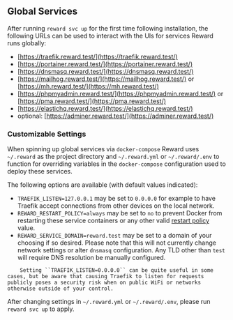 ## Global Services

After running `reward svc up` for the first time following installation, the following URLs can be used to interact with
the UIs for services Reward runs globally:

* [https://traefik.reward.test/](https://traefik.reward.test/)
* [https://portainer.reward.test/](https://portainer.reward.test/)
* [https://dnsmasq.reward.test/](https://dnsmasq.reward.test/)
* [https://mailhog.reward.test/](https://mailhog.reward.test/) or [https://mh.reward.test/](https://mh.reward.test/)
* [https://phpmyadmin.reward.test/](https://phpmyadmin.reward.test/)
  or [https://pma.reward.test/](https://pma.reward.test/)
* [https://elastichq.reward.test/](https://elastichq.reward.test/)
* optional: [https://adminer.reward.test/](https://adminer.reward.test/)

### Customizable Settings

When spinning up global services via `docker-compose` Reward uses `~/.reward` as the project directory
and `~/.reward.yml` or `~/.reward/.env` to function for overriding variables in the `docker-compose` configuration used
to deploy these services.

The following options are available (with default values indicated):

* `TRAEFIK_LISTEN=127.0.0.1` may be set to `0.0.0.0` for example to have Traefik accept connections from other devices
  on the local network.
* `REWARD_RESTART_POLICY=always` may be set to `no` to prevent Docker from restarting these service containers or any
  other
  valid [restart policy](https://docs.docker.com/config/containers/start-containers-automatically/#use-a-restart-policy)
  value.
* `REWARD_SERVICE_DOMAIN=reward.test` may be set to a domain of your choosing if so desired. Please note that this will
  not currently change network settings or alter `dnsmasq` configuration. Any TLD other than `test` will require DNS
  resolution be manually configured.

``` warning::
    Setting ``TRAEFIK_LISTEN=0.0.0.0`` can be quite useful in some cases, but be aware that causing Traefik to listen for requests publicly poses a security risk when on public WiFi or networks otherwise outside of your control.
```

After changing settings in `~/.reward.yml` or `~/.reward/.env`, please run `reward svc up` to apply.
